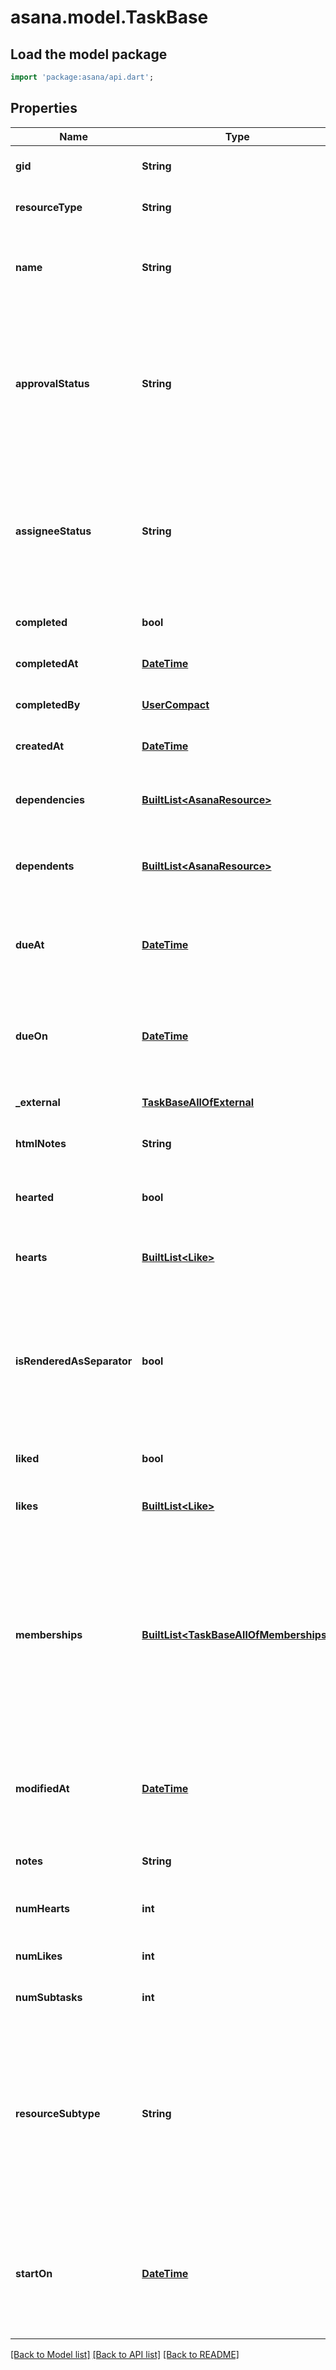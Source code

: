 # asana.model.TaskBase

## Load the model package
```dart
import 'package:asana/api.dart';
```

## Properties
Name | Type | Description | Notes
------------ | ------------- | ------------- | -------------
**gid** | **String** | Globally unique identifier of the resource, as a string. | [optional] [default to null]
**resourceType** | **String** | The base type of this resource. | [optional] [default to null]
**name** | **String** | Name of the task. This is generally a short sentence fragment that fits on a line in the UI for maximum readability. However, it can be longer. | [optional] [default to null]
**approvalStatus** | **String** | *Conditional* Reflects the approval status of this task. This field is kept in sync with &#x60;completed&#x60;, meaning &#x60;pending&#x60; translates to false while &#x60;approved&#x60;, &#x60;rejected&#x60;, and &#x60;changes_requested&#x60; translate to true. If you set completed to true, this field will be set to &#x60;approved&#x60;. | [optional] [default to null]
**assigneeStatus** | **String** | Scheduling status of this task for the user it is assigned to. This field can only be set if the assignee is non-null. Setting this field to \&quot;inbox\&quot; or \&quot;upcoming\&quot; inserts it at the top of the section, while the other options will insert at the bottom. | [optional] [default to null]
**completed** | **bool** | True if the task is currently marked complete, false if not. | [optional] [default to null]
**completedAt** | [**DateTime**](DateTime.md) | The time at which this task was completed, or null if the task is incomplete. | [optional] [default to null]
**completedBy** | [**UserCompact**](UserCompact.md) |  | [optional] [default to null]
**createdAt** | [**DateTime**](DateTime.md) | The time at which this resource was created. | [optional] [default to null]
**dependencies** | [**BuiltList&lt;AsanaResource&gt;**](AsanaResource.md) | [Opt In](/docs/input-output-options). Array of resources referencing tasks that this task depends on. The objects contain only the gid of the dependency. | [optional] [default to const []]
**dependents** | [**BuiltList&lt;AsanaResource&gt;**](AsanaResource.md) | [Opt In](/docs/input-output-options). Array of resources referencing tasks that depend on this task. The objects contain only the ID of the dependent. | [optional] [default to const []]
**dueAt** | [**DateTime**](DateTime.md) | The UTC date and time on which this task is due, or null if the task has no due time. This takes an ISO 8601 date string in UTC and should not be used together with &#x60;due_on&#x60;. | [optional] [default to null]
**dueOn** | [**DateTime**](DateTime.md) | The localized date on which this task is due, or null if the task has no due date.  This takes a date with &#x60;YYYY-MM-DD&#x60; format and should not be used together with due_at. | [optional] [default to null]
**_external** | [**TaskBaseAllOfExternal**](TaskBaseAllOfExternal.md) |  | [optional] [default to null]
**htmlNotes** | **String** | [Opt In](/docs/input-output-options). The notes of the text with formatting as HTML. | [optional] [default to null]
**hearted** | **bool** | *Deprecated - please use liked instead* True if the task is hearted by the authorized user, false if not. | [optional] [default to null]
**hearts** | [**BuiltList&lt;Like&gt;**](Like.md) | *Deprecated - please use likes instead* Array of likes for users who have hearted this task. | [optional] [default to const []]
**isRenderedAsSeparator** | **bool** | [Opt In](/docs/input-output-options). In some contexts tasks can be rendered as a visual separator; for instance, subtasks can appear similar to [sections](/docs/asana-sections) without being true &#x60;section&#x60; objects. If a &#x60;task&#x60; object is rendered this way in any context it will have the property &#x60;is_rendered_as_separator&#x60; set to &#x60;true&#x60;. | [optional] [default to null]
**liked** | **bool** | True if the task is liked by the authorized user, false if not. | [optional] [default to null]
**likes** | [**BuiltList&lt;Like&gt;**](Like.md) | Array of likes for users who have liked this task. | [optional] [default to const []]
**memberships** | [**BuiltList&lt;TaskBaseAllOfMemberships&gt;**](TaskBaseAllOfMemberships.md) | *Create-only*. Array of projects this task is associated with and the section it is in. At task creation time, this array can be used to add the task to specific sections. After task creation, these associations can be modified using the &#x60;addProject&#x60; and &#x60;removeProject&#x60; endpoints. Note that over time, more types of memberships may be added to this property. | [optional] [default to const []]
**modifiedAt** | [**DateTime**](DateTime.md) | The time at which this task was last modified.  *Note: This does not currently reflect any changes in associations such as projects or comments that may have been added or removed from the task.* | [optional] [default to null]
**notes** | **String** | More detailed, free-form textual information associated with the task. | [optional] [default to null]
**numHearts** | **int** | *Deprecated - please use likes instead* The number of users who have hearted this task. | [optional] [default to null]
**numLikes** | **int** | The number of users who have liked this task. | [optional] [default to null]
**numSubtasks** | **int** | [Opt In](/docs/input-output-options). The number of subtasks on this task.  | [optional] [default to null]
**resourceSubtype** | **String** | The subtype of this resource. Different subtypes retain many of the same fields and behavior, but may render differently in Asana or represent resources with different semantic meaning. The resource_subtype &#x60;milestone&#x60; represent a single moment in time. This means tasks with this subtype cannot have a start_date. | [optional] [default to null]
**startOn** | [**DateTime**](DateTime.md) | The day on which work begins for the task , or null if the task has no start date. This takes a date with &#x60;YYYY-MM-DD&#x60; format. *Note: &#x60;due_on&#x60; or &#x60;due_at&#x60; must be present in the request when setting or unsetting the &#x60;start_on&#x60; parameter.* | [optional] [default to null]

[[Back to Model list]](../README.md#documentation-for-models) [[Back to API list]](../README.md#documentation-for-api-endpoints) [[Back to README]](../README.md)


